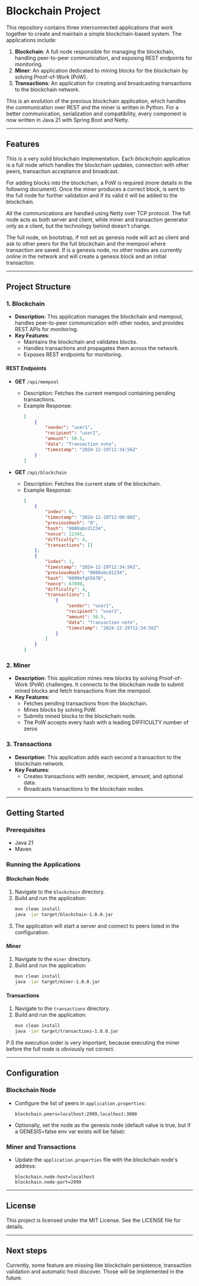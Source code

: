 # Blockchain Project

This repository contains three interconnected applications that work together to create and maintain a simple blockchain-based system. The applications include:

1. **Blockchain**: A full node responsible for managing the blockchain, handling peer-to-peer communication, and exposing REST endpoints for monitoring.
2. **Miner**: An application dedicated to mining blocks for the blockchain by solving Proof-of-Work (PoW).
3. **Transactions**: An application for creating and broadcasting transactions to the blockchain network.

This is an evolution of the previous blockchain application, which handles the communication over REST and the miner is written in Python. 
For a better communication, serialization and compatibility, every component is now written in Java 21 with Spring Boot and Netty.

---

## Features

This is a very solid blockchain implementation. Each *blockchain* application is a full node which handles the blockchain
updates, connection with other peers, transaction acceptance and broadcast.

For adding blocks into the blockchain, a PoW is required (more details in the following document). Once the miner produces
a correct block, is sent to the full node for further validation and if its valid it will be added to the blockchain. 

All the communications are handled using Netty over TCP protocol. The full node acts as both server and client, while miner and transaction generator
only as a client, but the technology behind doesn't change.

The full node, on bootstrap, if not set as genesis node will act as client and ask to other peers for the full blockchain and the mempool
where transaction are saved. If is a genesis node, no other nodes are currently online in the network and will create a genesis block and an initial 
transaction.

---

## Project Structure

### 1. Blockchain
- **Description**: This application manages the blockchain and mempool, handles peer-to-peer communication with other nodes, and provides REST APIs for monitoring.
- **Key Features**:
    - Maintains the blockchain and validates blocks.
    - Handles transactions and propagates them across the network.
    - Exposes REST endpoints for monitoring.

#### REST Endpoints
- **GET** `/api/mempool`
    - Description: Fetches the current mempool containing pending transactions.
    - Example Response:
      ```json
      [
          {
              "sender": "user1",
              "recipient": "user2",
              "amount": 50.5,
              "data": "Transaction note",
              "timestamp": "2024-12-29T12:34:56Z"
          }
      ]
      ```

- **GET** `/api/blockchain`
    - Description: Fetches the current state of the blockchain.
    - Example Response:
      ```json
      [
          {
              "index": 0,
              "timestamp": "2024-12-28T12:00:00Z",
              "previousHash": "0",
              "hash": "0000abcd1234",
              "nonce": 12345,
              "difficulty": 4,
              "transactions": []
          },
          {
              "index": 1,
              "timestamp": "2024-12-29T12:34:56Z",
              "previousHash": "0000abcd1234",
              "hash": "0000efgh5678",
              "nonce": 67890,
              "difficulty": 4,
              "transactions": [
                  {
                      "sender": "user1",
                      "recipient": "user2",
                      "amount": 50.5,
                      "data": "Transaction note",
                      "timestamp": "2024-12-29T12:34:56Z"
                  }
              ]
          }
      ]
      ```

### 2. Miner
- **Description**: This application mines new blocks by solving Proof-of-Work (PoW) challenges. It connects to the blockchain node to submit mined blocks and fetch transactions from the mempool.
- **Key Features**:
    - Fetches pending transactions from the blockchain.
    - Mines blocks by solving PoW.
    - Submits mined blocks to the blockchain node.
    - The PoW accepts every hash with a leading DIFFICULTY number of zeros 

### 3. Transactions
- **Description**: This application adds each second a transaction to the blockchain network.
- **Key Features**:
    - Creates transactions with sender, recipient, amount, and optional data.
    - Broadcasts transactions to the blockchain nodes.

---

## Getting Started

### Prerequisites
- Java 21
- Maven

### Running the Applications

#### Blockchain Node
1. Navigate to the `blockchain` directory.
2. Build and run the application:
    ```bash
    mvn clean install
    java -jar target/blockchain-1.0.0.jar
    ```
3. The application will start a server and connect to peers listed in the configuration.

#### Miner
1. Navigate to the `miner` directory.
2. Build and run the application:
    ```bash
    mvn clean install
    java -jar target/miner-1.0.0.jar
    ```

#### Transactions
1. Navigate to the `transactions` directory.
2. Build and run the application:
    ```bash
    mvn clean install
    java -jar target/transactions-1.0.0.jar
    ```

P.S the execution order is very important, because executing the miner before the full node is obviously not correct.

---

## Configuration

### Blockchain Node
- Configure the list of peers in `application.properties`:
    ```properties
    blockchain.peers=localhost:2999,localhost:3000
    ```
- Optionally, set the node as the genesis node (default value is true, but if a GENESIS=false env var exists will be false):

### Miner and Transactions
- Update the `application.properties` file with the blockchain node's address:
    ```properties
    blockchain.node-host=localhost
    blockchain.node-port=2999
    ```

---

## License
This project is licensed under the MIT License. See the LICENSE file for details.

---

## Next steps
Currently, some feature are missing like blockchain persistence, transaction validation and automatic host discover. 
Those will be implemented in the future.
